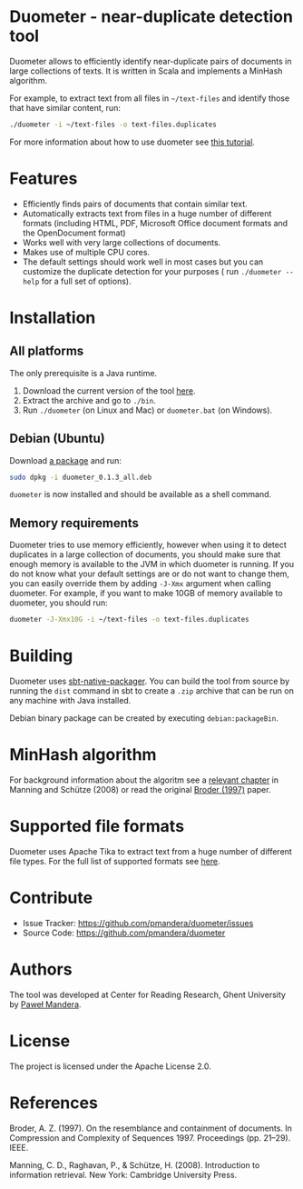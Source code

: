 # Duometer - near-duplicate detection tool

Duometer allows to efficiently identify near-duplicate pairs of documents in
large collections of texts. It is written in Scala and implements a MinHash
algorithm.

For example, to extract text from all files in `~/text-files` and identify
those that have similar content, run:

```bash
./duometer -i ~/text-files -o text-files.duplicates
```

For more information about how to use duometer see [this tutorial](http://www.pawelmandera.com/duometer/tutorial.html).

# Features

- Efficiently finds pairs of documents that contain similar text.
- Automatically extracts text from files in a huge number of different formats (including HTML, PDF, Microsoft Office document formats and the OpenDocument format)
- Works well with very large collections of documents.
- Makes use of multiple CPU cores.
- The default settings should work well in most cases but you can
  customize the duplicate detection for your purposes (
  run `./duometer --help` for a full set of options).

# Installation

## All platforms

The only prerequisite is a Java runtime.

1. Download the current version of the tool [here](http://www.pawelmandera.com/download/duometer-0.1.3.zip).
2. Extract the archive and go to `./bin`.
3. Run `./duometer`  (on Linux and Mac) or `duometer.bat` (on Windows).

## Debian (Ubuntu)

Download [a package](http://www.pawelmandera.com/download/duometer_0.1.3_all.deb)
and run:

```bash
sudo dpkg -i duometer_0.1.3_all.deb
```

`duometer` is now installed and should be available as a shell command.

## Memory requirements

Duometer tries to use memory efficiently, however when using it to detect
duplicates in a large collection of documents, you should make sure that
enough memory is available to the JVM in which duometer is running. If you do
not know what your default settings are or do not want to change them, you can
easily override them by adding `-J-Xmx` argument when calling duometer. For
example, if you want to make 10GB of memory available to duometer, you should
run:

```bash
duometer -J-Xmx10G -i ~/text-files -o text-files.duplicates
```

# Building 

Duometer uses [sbt-native-packager](http://www.scala-sbt.org/sbt-native-packager/).
You can build the tool from source by running the `dist` command in sbt
to create a `.zip` archive that can be run on any machine with Java installed.

Debian binary package can be created by executing `debian:packageBin`.

# MinHash algorithm

For background information about the algoritm see a [relevant chapter](http://nlp.stanford.edu/IR-book/html/htmledition/near-duplicates-and-shingling-1.html)
in Manning and Schütze (2008) or read the original [Broder (1997)](http://gatekeeper.dec.com/ftp/pub/dec/SRC/publications/broder/positano-final-wpnums.pdf) paper.

# Supported file formats

Duometer uses Apache Tika to extract text from a huge number of different
file types. For the full list of supported formats see
[here](https://tika.apache.org/1.8/formats.html).


# Contribute 

- Issue Tracker: https://github.com/pmandera/duometer/issues
- Source Code: https://github.com/pmandera/duometer

# Authors

The tool was developed at Center for Reading Research, Ghent University by [Paweł Mandera](http://crr.ugent.be/pawel-mandera).

# License

The project is licensed under the Apache License 2.0.

# References

Broder, A. Z. (1997). On the resemblance and containment of documents. In
Compression and Complexity of Sequences 1997. Proceedings (pp. 21–29). IEEE.

Manning, C. D., Raghavan, P., & Schütze, H. (2008). Introduction to information
retrieval. New York: Cambridge University Press.
